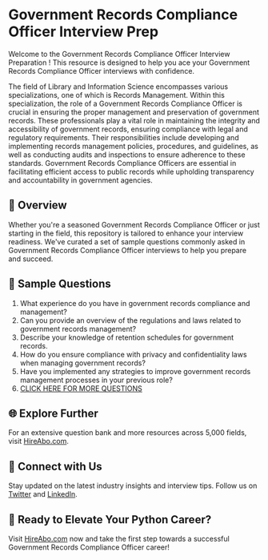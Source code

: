 # Government Records Compliance Officer Interview Prep

Welcome to the Government Records Compliance Officer Interview Preparation ! This resource is designed to help you ace your Government Records Compliance Officer interviews with confidence.

The field of Library and Information Science encompasses various specializations, one of which is Records Management. Within this specialization, the role of a Government Records Compliance Officer is crucial in ensuring the proper management and preservation of government records. These professionals play a vital role in maintaining the integrity and accessibility of government records, ensuring compliance with legal and regulatory requirements. Their responsibilities include developing and implementing records management policies, procedures, and guidelines, as well as conducting audits and inspections to ensure adherence to these standards. Government Records Compliance Officers are essential in facilitating efficient access to public records while upholding transparency and accountability in government agencies.

## 🚀 Overview

Whether you're a seasoned Government Records Compliance Officer or just starting in the field, this repository is tailored to enhance your interview readiness. We've curated a set of sample questions commonly asked in Government Records Compliance Officer interviews to help you prepare and succeed.

## 📝 Sample Questions

1. What experience do you have in government records compliance and management?
2. Can you provide an overview of the regulations and laws related to government records management?
3. Describe your knowledge of retention schedules for government records.
4. How do you ensure compliance with privacy and confidentiality laws when managing government records?
5. Have you implemented any strategies to improve government records management processes in your previous role?
6. [CLICK HERE FOR MORE QUESTIONS](https://hireabo.com/job/18_3_49/Government%20Records%20Compliance%20Officer)

## 🌐 Explore Further

For an extensive question bank and more resources across 5,000 fields, visit [HireAbo.com](https://www.hireabo.com).

## 📱 Connect with Us

Stay updated on the latest industry insights and interview tips. Follow us on [Twitter](https://twitter.com/hireabo) and [LinkedIn](https://www.linkedin.com/in/hire-abo-3609972a8/).

## 🚀 Ready to Elevate Your Python Career?

Visit [HireAbo.com](https://www.hireabo.com) now and take the first step towards a successful Government Records Compliance Officer career!
